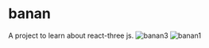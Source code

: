# banan
 
A project to learn about react-three js.
![banan3](https://user-images.githubusercontent.com/19554748/215582061-4dc82b1a-84f6-4623-82e8-3972a3d984b8.gif)
![banan1](https://user-images.githubusercontent.com/19554748/215582093-6463d3d7-a707-480d-ba80-d026c126e7e0.gif)

